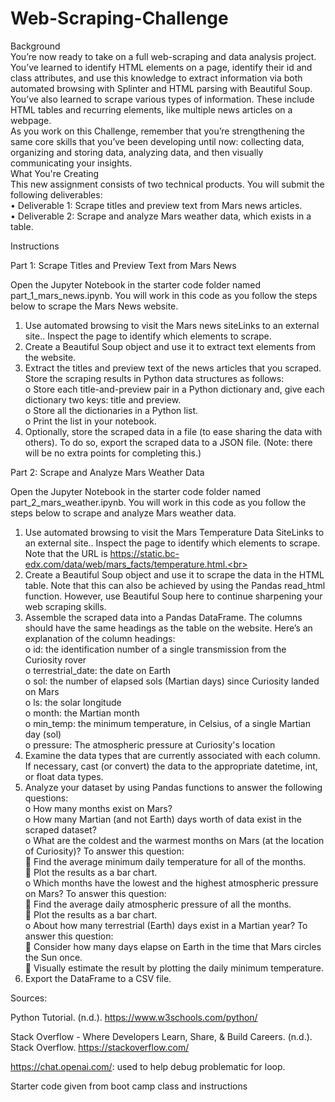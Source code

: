 # Web-Scraping-Challenge<br>


Background<br>
You’re now ready to take on a full web-scraping and data analysis project. You’ve learned to identify HTML elements on a page, identify their id and class attributes, and use this knowledge to extract information via both automated browsing with Splinter and HTML parsing with Beautiful Soup. You’ve also learned to scrape various types of information. These include HTML tables and recurring elements, like multiple news articles on a webpage.<br>
As you work on this Challenge, remember that you’re strengthening the same core skills that you’ve been developing until now: collecting data, organizing and storing data, analyzing data, and then visually communicating your insights.<br>
What You're Creating<br>
This new assignment consists of two technical products. You will submit the following deliverables:<br>
•	Deliverable 1: Scrape titles and preview text from Mars news articles.<br>
•	Deliverable 2: Scrape and analyze Mars weather data, which exists in a table.<br>


Instructions<br>

Part 1: Scrape Titles and Preview Text from Mars News<br>

Open the Jupyter Notebook in the starter code folder named part_1_mars_news.ipynb. You will work in this code as you follow the steps below to scrape the Mars News website.<br>
1.	Use automated browsing to visit the Mars news siteLinks to an external site.. Inspect the page to identify which elements to scrape.<br>
2.	Create a Beautiful Soup object and use it to extract text elements from the website.<br>
3.	Extract the titles and preview text of the news articles that you scraped. Store the scraping results in Python data structures as follows:<br>
o	Store each title-and-preview pair in a Python dictionary and, give each dictionary two keys: title and preview.<br>
o	Store all the dictionaries in a Python list.<br>
o	Print the list in your notebook.<br>
4.	Optionally, store the scraped data in a file (to ease sharing the data with others). To do so, export the scraped data to a JSON file. (Note: there will be no extra points for completing this.)<br>


Part 2: Scrape and Analyze Mars Weather Data<br>

Open the Jupyter Notebook in the starter code folder named part_2_mars_weather.ipynb. You will work in this code as you follow the steps below to scrape and analyze Mars weather data.<br>
1.	Use automated browsing to visit the Mars Temperature Data SiteLinks to an external site.. Inspect the page to identify which elements to scrape. Note that the URL is https://static.bc-edx.com/data/web/mars_facts/temperature.html.<br>
2.	Create a Beautiful Soup object and use it to scrape the data in the HTML table. Note that this can also be achieved by using the Pandas read_html function. However, use Beautiful Soup here to continue sharpening your web scraping skills.<br>
3.	Assemble the scraped data into a Pandas DataFrame. The columns should have the same headings as the table on the website. Here’s an explanation of the column headings:<br>
o	id: the identification number of a single transmission from the Curiosity rover<br>
o	terrestrial_date: the date on Earth<br>
o	sol: the number of elapsed sols (Martian days) since Curiosity landed on Mars<br>
o	ls: the solar longitude<br>
o	month: the Martian month<br>
o	min_temp: the minimum temperature, in Celsius, of a single Martian day (sol)<br>
o	pressure: The atmospheric pressure at Curiosity's location<br>
4.	Examine the data types that are currently associated with each column. If necessary, cast (or convert) the data to the appropriate datetime, int, or float data types.<br>
5.	Analyze your dataset by using Pandas functions to answer the following questions:<br>
o	How many months exist on Mars?<br>
o	How many Martian (and not Earth) days worth of data exist in the scraped dataset?<br>
o	What are the coldest and the warmest months on Mars (at the location of Curiosity)? To answer this question:<br>
	Find the average minimum daily temperature for all of the months.<br>
	Plot the results as a bar chart.<br>
o	Which months have the lowest and the highest atmospheric pressure on Mars? To answer this question:<br>
	Find the average daily atmospheric pressure of all the months.<br>
	Plot the results as a bar chart.<br>
o	About how many terrestrial (Earth) days exist in a Martian year? To answer this question:<br>
	Consider how many days elapse on Earth in the time that Mars circles the Sun once.<br>
	Visually estimate the result by plotting the daily minimum temperature.<br>
6.	Export the DataFrame to a CSV file.<br>


Sources:<br>

Python Tutorial. (n.d.). https://www.w3schools.com/python/<br>

Stack Overflow - Where Developers Learn, Share, & Build Careers. (n.d.). Stack Overflow. https://stackoverflow.com/<br>

https://chat.openai.com/: used to help debug problematic for loop.<br>

Starter code given from boot camp class and instructions<br>
